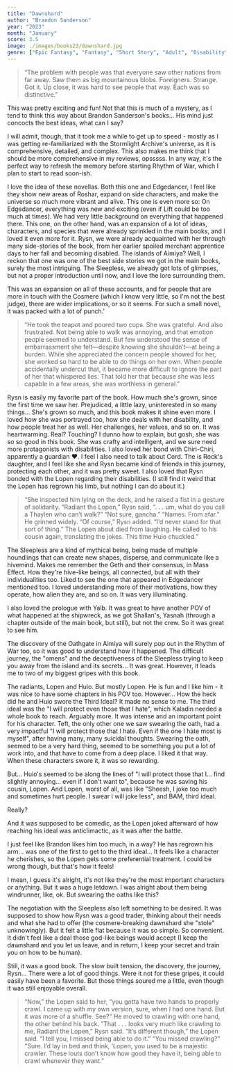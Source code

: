 ```yaml
---
title: "Dawnshard"
author: "Brandon Sanderson"
year: "2023"
month: "January"
score: 3.5
image: ./images/books23/dawnshard.jpg
genre: ["Epic Fantasy", "Fantasy", "Short Story", "Adult", "Disability", "Friendship"]
---
```


> “The problem with people was that everyone saw other nations from far away. Saw them as big mountainous blobs. Foreigners. Strange. Got it. Up close, it was hard to see people that way. Each was so distinctive.”

This was pretty exciting and fun! Not that this is much of a mystery, as I tend to think this way about Brandon Sanderson's books... His mind just concocts the best ideas, what can I say?

I will admit, though, that it took me a while to get up to speed - mostly as I was getting re-familiarized with the Stormlight Archive's universe, as it is comprehensive, detailed, and complex. This also makes me think that I should be more comprehensive in my reviews, opsssss. In any way, it's the perfect way to refresh the memory before starting Rhythm of War, which I plan to start to read soon-ish.

I love the idea of these novellas. Both this one and Edgedancer, I feel like they show new areas of Roshar, expand on side characters, and make the universe so much more vibrant and alive. This one is even more so: On Edgedancer, everything was new and exciting (even if Lift could be too much at times). We had very little background on everything that happened there. This one, on the other hand, was an expansion of a lot of ideas, characters, and species that were already sprinkled in the main books, and I loved it even more for it. Rysn, we were already acquainted with her through many side-stories of the book, from her earlier spoiled merchant apprentice days to her fall and becoming disabled. The islands of Aimiya? Well, I reckon that one was one of the best side stories we got in the main books, surely the most intriguing. The Sleepless, we already got lots of glimpses, but not a proper introduction until now, and I love the lore surrounding them.

This was an expansion on all of these accounts, and for people that are more in touch with the Cosmere (which I know very little, so I'm not the best judge), there are wider implications, or so it seems. For such a small novel, it was packed with a lot of punch.'

> “He took the teapot and poured two cups. She was grateful. And also frustrated. Not being able to walk was annoying, and that emotion people seemed to understand. But few understood the sense of embarrassment she felt—despite knowing she shouldn’t—at being a burden. While she appreciated the concern people showed for her, she worked so hard to be able to do things on her own. When people accidentally undercut that, it became more difficult to ignore the part of her that whispered lies. That told her that because she was less capable in a few areas, she was worthless in general.”

Rysn is easily my favorite part of the book. How much she's grown, since the first time we saw her. Prejudiced, a little lazy, uninterested in so many things... She's grown so much, and this book makes it shine even more. I loved how she was portrayed too, how she deals with her disability, and how people treat her as well. Her challenges, her values, and so on. It was heartwarming. Real? Touching? I dunno how to explain, but gosh, she was so so good in this book. She was crafty and intelligent, and we sure need more protagonists with disabilities. I also loved her bond with Chiri-Chiri, apparently a guardian ❤️. I feel I also need to talk about Cord. The is Rock's daughter, and I feel like she and Rysn became kind of friends in this journey, protecting each other, and it was pretty sweet. I also loved that Rysn bonded with the Lopen regarding their disabilities. (I still find it weird that the Lopen has regrown his limb, but nothing I can do about it.)

> “She inspected him lying on the deck, and he raised a fist in a gesture of solidarity.
> “Radiant the Lopen,” Rysn said, “. . . um, what do you call a Thaylen who can’t walk?”
> “Not sure, gancha.”
> “Names. From afar.”
> He grinned widely.
> “Of course,” Rysn added. “I’d never stand for that sort of thing.”
> The Lopen about died from laughing. He called to his cousin again, translating the jokes. This time Huio chuckled.”

The Sleepless are a kind of mythical being, being made of multiple houndlings that can create new shapes, disperse, and communicate like a hivemind. Makes me remember the Geth and their consensus, in Mass Effect. How they're hive-like beings, all connected, but all with their individualities too. Liked to see the one that appeared in Edgedancer mentioned too. I loved understanding more of their motivations, how they operate, how alien they are, and so on. It was very illuminating.

I also loved the prologue with Yalb. It was great to have another POV of what happened at the shipwreck, as we got Shallan's, Yasnah (through a chapter outside of the main book, but still), but not the crew. So it was great to see him.

The discovery of the Oathgate in Aimiya will surely pop out in the Rhythm of War too, so it was good to understand how it happened. The difficult journey, the "omens" and the deceptiveness of the Sleepless trying to keep you away from the island and its secrets... It was great. However, it leads me to two of my biggest gripes with this book.

The radiants, Lopen and Huio. But mostly Lopen. He is fun and I like him - it was nice to have some chapters in his POV too. However... How the heck did he and Huio swore the Third Ideal? It made no sense to me. The third ideal was the "I will protect even those that I hate", which Kaladin needed a whole book to reach. Arguably more. It was intense and an important point for his character. Teft, the only other one we saw swearing the oath, had a very impactful "I will protect those that I hate. Even if the one I hate most is myself", after having many, many suicidal thoughts. Swearing the oath, seemed to be a very hard thing, seemed to be something you put a lot of work into, and that have to come from a deep place. I liked it that way. When these characters swore it, it was so rewarding.

But... Huio's seemed to be along the lines of "I will protect those that I... find slightly annoying... even if I don't want to", because he was saving his cousin, Lopen. And Lopen, worst of all, was like "Sheesh, I joke too much and sometimes hurt people. I swear I will joke less", and BAM, third ideal.

Really?

And it was supposed to be comedic, as the Lopen joked afterward of how reaching his ideal was anticlimactic, as it was after the battle.

I just feel like Brandon likes him too much, in a way? He has regrown his arm... was one of the first to get to the third ideal... It feels like a character he cherishes, so the Lopen gets some preferential treatment. I could be wrong though, but that's how it feels!

I mean, I guess it's alright, it's not like they're the most important characters or anything. But it was a huge letdown. I was alright about them being windrunner, like, ok. But swearing the oaths like this?

The negotiation with the Sleepless also left something to be desired. It was supposed to show how Rysn was a good trader, thinking about their needs and what she had to offer (the cosmere-breaking dawnshard she "stole" unknowingly). But it felt a little flat because it was so simple. So convenient. It didn't feel like a deal those god-like beings would accept (I keep the dawnshard and you let us leave, and in return, I keep your secret and train you on how to be human).

Still, it was a good book. The slow built tension, the discovery, the journey, Rysn... There were a lot of good things. Were it not for these gripes, it could easily have been a favorite. But those things soured me a little, even though it was still enjoyable overall.

> “Now,” the Lopen said to her, “you gotta have two hands to properly crawl. I came up with my own version, sure, when I had one hand. But it was more of a shuffle. See?” He moved to crawling with one hand, the other behind his back.
> “That . . . looks very much like crawling to me, Radiant the Lopen,” Rysn said.
> “It’s different though,” the Lopen said. “I tell you, I missed being able to do it.”
> “You missed crawling?”
> "Sure. I’d lay in bed and think, ‘Lopen, you used to be a majestic crawler. These louts don’t know how good they have it, being able to crawl whenever they want.”
